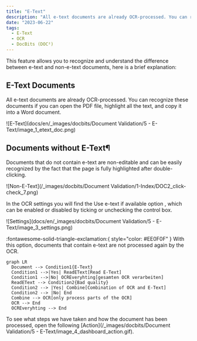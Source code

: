 ```yaml
---
title: "E-Text"
description: "All e-text documents are already OCR-processed. You can recognize these documents if you can open the PDF file, highlight all the text, and copy it into a Word document."
date: "2023-06-22"
tags:
  - E-Text
  - OCR
  - DocBits (DOC²)
---
```

This feature allows you to recognize and understand the difference between e-text and non-e-text documents, here is a brief explanation:

## E-Text Documents

All e-text documents are already OCR-processed. You can recognize these documents if you can open the PDF file, highlight all the text, and copy it into a Word document.

![E-Text](docs/en/_images/docbits/Document Validation/5 - E-Text/image_1_etext_doc.png)

## Documents without E-Text¶

Documents that do not contain e-text are non-editable and can be easily recognized by the fact that the page is fully highlighted after double-clicking.

![Non-E-Text](/_images/docbits/Document Validation/1-Index/DOC2_click-check_7.png)

In the OCR settings you will find the Use e-text if available option , which can be enabled or disabled by ticking or unchecking the control box.

![Settings](docs/en/_images/docbits/Document Validation/5 - E-Text/image_3_settings.png)

:fontawesome-solid-triangle-exclamation:{ style="color: #EE0F0F" }
With this option, documents that contain e-text are not processed again by the OCR.

``` mermaid
graph LR
  Document --> Condition1{E-Text}
  Condition1 -->|Yes| ReadEText[Read E-Text]
  Condition1 -->|No| OCREveryhting[gesamten OCR verarbeiten]
  ReadEText --> Condition2{Bad quality}
  Condition2 --> |Yes| Combine[Combination of OCR and E-Text]
  Condition2 --> |No| End
  Combine --> OCR[only process parts of the OCR]
  OCR --> End
  OCREveryhting --> End
```

To see what steps we have taken and how the document has been processed, open the following [Action](/_images/docbits/Document Validation/5 - E-Text/image_4_dashboard_action.gif).